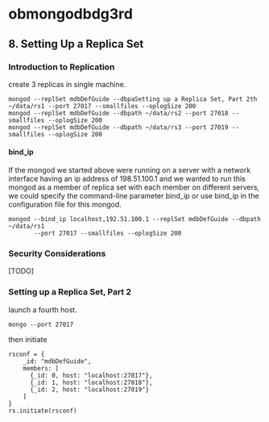 # obmongodbdg3rd

## 8. Setting Up a Replica Set
### Introduction to Replication
create 3 replicas in single machine.
```
mongod --replSet mdbDefGuide --dbpaSetting up a Replica Set, Part 2th ~/data/rs1 --port 27017 --smallfiles --oplogSize 200
mongod --replSet mdbDefGuide --dbpath ~/data/rs2 --port 27018 --smallfiles --oplogSize 200
mongod --replSet mdbDefGuide --dbpath ~/data/rs3 --port 27019 --smallfiles --oplogSize 200
```
#### bind_ip
If the mongod we started above were running on a server with a network interface having an ip address of 198.51.100.1 and we wanted to run this mongod as a member of replica set with each member on different servers, we could specify the command-line parameter bind_ip or use bind_ip in the configuration file for this mongod.
```
mongod --bind_ip localhost,192.51.100.1 --replSet mdbDefGuide --dbpath ~/data/rs1 
       --port 27017 --smallfiles --oplogSize 200
```

### Security Considerations
[TODO]

### Setting up a Replica Set, Part 2
launch a fourth host.
```
mongo --port 27017
```
then initiate
```
rsconf = {
    _id: "mdbDefGuide",
    members: [
      {_id: 0, host: "localhost:27017"},
      {_id: 1, host: "localhost:27018"},
      {_id: 2, host: "localhost:27019"} 
    ]
}
rs.initiate(rsconf)
```
